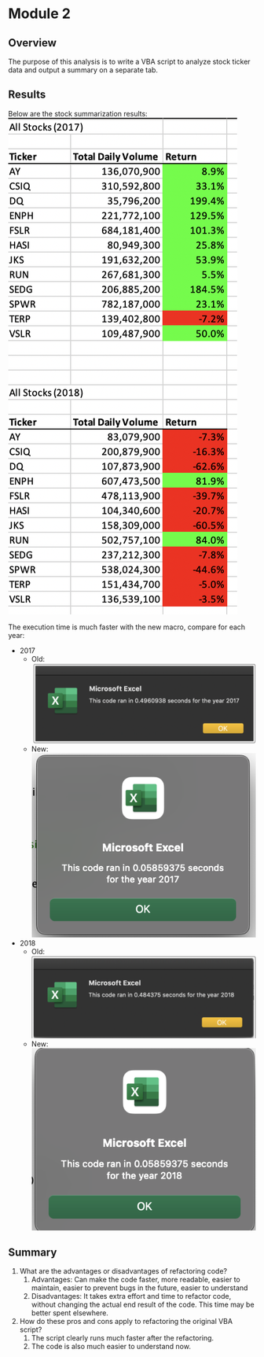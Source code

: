 # Module 2

## Overview
The purpose of this analysis is to write a VBA script to analyze stock ticker data and output a summary on a separate tab.

## Results
Below are the stock summarization results:
![results](Results.png)

The execution time is much faster with the new macro, compare for each year:
* 2017
  * Old: ![old 2017](Original_2017.png)
  * New: ![new 2017](VBA_Challenge_2017.png)
* 2018
  * Old: ![old 2018](Original_2018.png)
  * New: ![new 2018](VBA_Challenge_2018.png)

## Summary
1. What are the advantages or disadvantages of refactoring code?
   1. Advantages: Can make the code faster, more readable, easier to maintain, easier to prevent bugs in the future, easier to understand
   2. Disadvantages: It takes extra effort and time to refactor code, without changing the actual end result of the code. This time may be better spent elsewhere.
2. How do these pros and cons apply to refactoring the original VBA script?
   1. The script clearly runs much faster after the refactoring.
   2. The code is also much easier to understand now.
